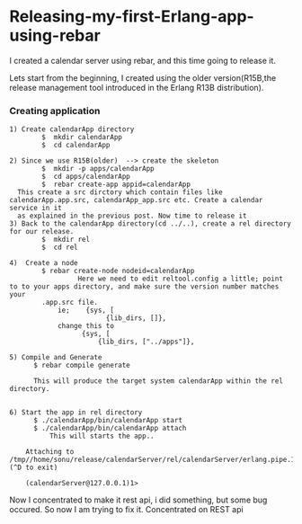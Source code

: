 # Releasing-my-first-Erlang-app-using-rebar

I created a calendar server using rebar, and this time going to release it.

Lets start from the beginning, I created using the older version(R15B,the release management tool introduced in the Erlang R13B distribution).

### Creating application      
      
    1) Create calendarApp directory
            $  mkdir calendarApp
            $  cd calendarApp
    
    2) Since we use R15B(older)  --> create the skeleton
            $  mkdir -p apps/calendarApp
            $  cd apps/calendarApp
            $  rebar create-app appid=calendarApp
      This create a src dirctory which contain files like calendarApp.app.src, calendarApp_app.src etc. Create a calendar service in it
      as explained in the previous post. Now time to release it
    3) Back to the calendarApp directory(cd ../..), create a rel directory for our release.
            $  mkdir rel
            $  cd rel
            
    4)  Create a node
            $ rebar create-node nodeid=calendarApp
                     Here we need to edit reltool.config a little; point to to your apps directory, and make sure the version number matches your
            .app.src file.
                ie;    {sys, [
                            {lib_dirs, []},  
                change this to
                      {sys, [
                          {lib_dirs, ["../apps"]},
                          
    5) Compile and Generate
          $ rebar compile generate
          
          This will produce the target system calendarApp within the rel directory.
          
  
    6) Start the app in rel directory
          $ ./calendarApp/bin/calendarApp start
          $ ./calendarApp/bin/calendarApp attach
              This will starts the app..
              
        Attaching to /tmp//home/sonu/release/calendarServer/rel/calendarServer/erlang.pipe.1 (^D to exit)

        (calendarServer@127.0.0.1)1> 


Now I concentrated to make it rest api, i did something, but some bug occured. So now I am trying to fix it. Concentrated on REST api
